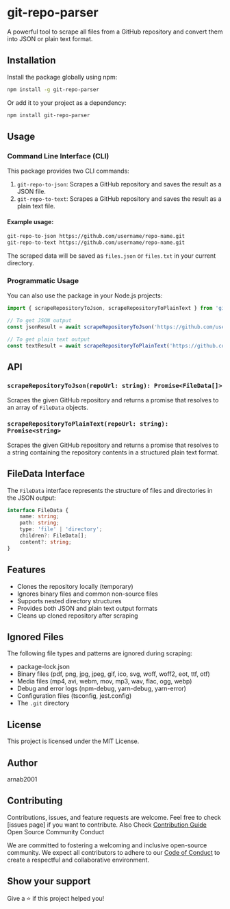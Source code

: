 
# git-repo-parser

A powerful tool to scrape all files from a GitHub repository and convert them into JSON or plain text format.

## Installation

Install the package globally using npm:

```bash
npm install -g git-repo-parser
```

Or add it to your project as a dependency:

```bash
npm install git-repo-parser
```

## Usage

### Command Line Interface (CLI)

This package provides two CLI commands:

1. `git-repo-to-json`: Scrapes a GitHub repository and saves the result as a JSON file.
2. `git-repo-to-text`: Scrapes a GitHub repository and saves the result as a plain text file.

#### Example usage:

```bash
git-repo-to-json https://github.com/username/repo-name.git
git-repo-to-text https://github.com/username/repo-name.git
```

The scraped data will be saved as `files.json` or `files.txt` in your current directory.

### Programmatic Usage

You can also use the package in your Node.js projects:

```javascript
import { scrapeRepositoryToJson, scrapeRepositoryToPlainText } from 'git-repo-parser';

// To get JSON output
const jsonResult = await scrapeRepositoryToJson('https://github.com/username/repo-name.git');

// To get plain text output
const textResult = await scrapeRepositoryToPlainText('https://github.com/username/repo-name.git');
```

## API

### `scrapeRepositoryToJson(repoUrl: string): Promise<FileData[]>`

Scrapes the given GitHub repository and returns a promise that resolves to an array of `FileData` objects.

### `scrapeRepositoryToPlainText(repoUrl: string): Promise<string>`

Scrapes the given GitHub repository and returns a promise that resolves to a string containing the repository contents in a structured plain text format.

## FileData Interface

The `FileData` interface represents the structure of files and directories in the JSON output:

```typescript
interface FileData {
    name: string;
    path: string;
    type: 'file' | 'directory';
    children?: FileData[];
    content?: string;
}
```

## Features

- Clones the repository locally (temporary)
- Ignores binary files and common non-source files
- Supports nested directory structures
- Provides both JSON and plain text output formats
- Cleans up cloned repository after scraping

## Ignored Files

The following file types and patterns are ignored during scraping:

- package-lock.json
- Binary files (pdf, png, jpg, jpeg, gif, ico, svg, woff, woff2, eot, ttf, otf)
- Media files (mp4, avi, webm, mov, mp3, wav, flac, ogg, webp)
- Debug and error logs (npm-debug, yarn-debug, yarn-error)
- Configuration files (tsconfig, jest.config)
- The `.git` directory

## License

This project is licensed under the MIT License.

## Author

arnab2001

## Contributing

Contributions, issues, and feature requests are welcome. Feel free to check [issues page] if you want to contribute.
Also Check [Contribution Guide](CONTRIBUTION.md)
Open Source Community
Conduct

We are committed to fostering a welcoming and inclusive open-source community. We expect all contributors to adhere to our [Code of Conduct](CODE_OF_CONDUCT.md) to create a respectful and collaborative environment.
## Show your support

Give a ⭐️ if this project helped you!
```
